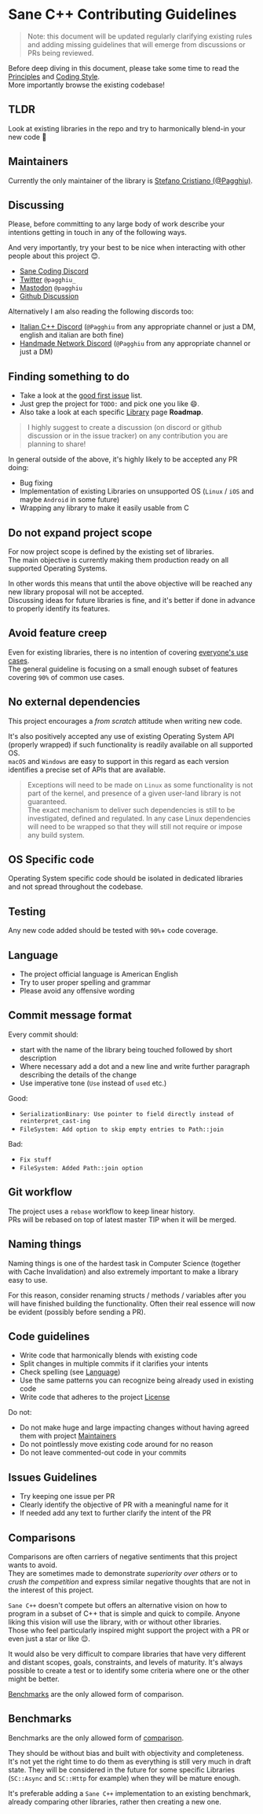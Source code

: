 # Sane C++ Contributing Guidelines

> Note: this document will be updated regularly clarifying existing rules and adding missing guidelines that will emerge from discussions or PRs being reviewed.

Before deep diving in this document, please take some time to read the [Principles](https://pagghiu.github.io/SaneCppLibraries/page_principles.html) and [Coding Style](Documentation/CodingStyle.md).  
More importantly browse the existing codebase!

## TLDR

Look at existing libraries in the repo and try to harmonically blend-in your new code 🙂

## Maintainers

Currently the only maintainer of the library is [Stefano Cristiano (@Pagghiu)](http://github.com/pagghiu).

## Discussing

Please, before committing to any large body of work describe your intentions getting in touch in any of the following ways.

And very importantly, try your best to be nice when interacting with other people about this project 😊.

- [Sane Coding Discord](https://discord.gg/SDyJFR8N)
- [Twitter](https://twitter.com/pagghiu_) `@pagghiu_`
- [Mastodon](https://mastodon.gamedev.place/@pagghiu) `@pagghiu`
- [Github Discussion](https://github.com/Pagghiu/SaneCppLibraries/discussions)

Alternatively I am also reading the following discords too:
- [Italian C++ Discord](https://discord.gg/GPATr8QxfS) (`@Pagghiu` from any appropriate channel or just a DM, english and italian are both fine)
- [Handmade Network Discord](https://discord.gg/hmn) (`@Pagghiu` from any appropriate channel or just a DM)

## Finding something to do

- Take a look at the [good first issue](https://github.com/Pagghiu/SaneCppLibraries/issues?q=is%3Aissue+is%3Aopen+label%3A%22good+first+issue%22) list.
- Just grep the project for `TODO:` and pick one you like 😄.  
- Also take a look at each specific [Library](https://pagghiu.github.io/SaneCppLibraries/libraries.html) page **Roadmap**.  


> I highly suggest to create a discussion (on discord or github discussion or in the issue tracker) on any contribution you are planning to share!

In general outside of the above, it's highly likely to be accepted any PR doing:

- Bug fixing
- Implementation of existing Libraries on unsupported OS (`Linux` / `iOS` and maybe `Android` in some future)
- Wrapping any library to make it easily usable from C

## Do not expand project scope

For now project scope is defined by the existing set of libraries.  
The main objective is currently making them production ready on all supported Operating Systems.

In other words this means that until the above objective will be reached any new library proposal will not be accepted.  
Discussing ideas for future libraries is fine, and it's better if done in advance to properly identify its features.

## Avoid feature creep

Even for existing libraries, there is no intention of covering [everyone's use cases](https://xkcd.com/927/).  
The general guideline is focusing on a small enough subset of features covering `90%` of common use cases.

## No external dependencies

This project encourages a _from scratch_ attitude when writing new code.

It's also positively accepted any use of existing Operating System API (properly wrapped) if such functionality is readily available on all supported OS.  
`macOS` and `Windows` are easy to support in this regard as each version identifies a precise set of APIs that are available.

> Exceptions will need to be made on `Linux` as some functionality is not part of the kernel, and presence of a given user-land library is not guaranteed.  
The exact mechanism to deliver such dependencies is still to be investigated,  defined and regulated.
In any case Linux dependencies will need to be wrapped so that they will still not require or impose any build system. 

## OS Specific code

Operating System specific code should be isolated in dedicated libraries and not spread throughout the codebase.

## Testing

Any new code added should be tested with `90%`+ code coverage.

## Language

- The project official language is American English
- Try to user proper spelling and grammar
- Please avoid any offensive wording

## Commit message format

Every commit should:
- start with the name of the library being touched followed by short description
- Where necessary add a dot and a new line and write further paragraph describing the details of the change
- Use imperative tone (`Use` instead of `used` etc.)

Good:
- `SerializationBinary: Use pointer to field directly instead of reinterpret_cast-ing`
- `FileSystem: Add option to skip empty entries to Path::join`

Bad:
- `Fix stuff`
- `FileSystem: Added Path::join option`

## Git workflow

The project uses a `rebase` workflow to keep linear history.  
PRs will be rebased on top of latest master TIP when it will be merged.

## Naming things

Naming things is one of the hardest task in Computer Science (together with Cache Invalidation) and also extremely important to make a library easy to use.  

For this reason, consider renaming structs / methods / variables after you will have finished building the functionality.
Often their real essence will now be evident (possibly before sending a PR).

## Code guidelines

- Write code that harmonically blends with existing code
- Split changes in multiple commits if it clarifies your intents
- Check spelling (see [Language](#language))
- Use the same patterns you can recognize being already used in existing code
- Write code that adheres to the project [License](License.txt)

Do not:
- Do not make huge and large impacting changes without having agreed them with project [Maintainers](#maintainers)
- Do not pointlessly move existing code around for no reason
- Do not leave commented-out code in your commits

## Issues Guidelines

- Try keeping one issue per PR
- Clearly identify the objective of PR with a meaningful name for it
- If needed add any text to further clarify the intent of the PR

## Comparisons

Comparisons are often carriers of negative sentiments that this project wants to avoid.  
They are sometimes made to demonstrate _superiority over others_ or to _crush the competition_ and express similar negative thoughts that are not in the interest of this project. 

`Sane C++` doesn't compete but offers an alternative vision on how to program in a subset of C++ that is simple and quick to compile. Anyone liking this vision will use the library, with or without other libraries.  
Those who feel particularly inspired might support the project with a PR or even just a star or like 😌.

It would also be very difficult to compare libraries that have very different and distant scopes, goals, constraints, and levels of maturity.
It's always possible to create a test or to identify some criteria where one or the other might be better.

[Benchmarks](#benchmarks) are the only allowed form of comparison.

## Benchmarks

Benchmarks are the only allowed form of [comparison](#comparisons).

They should be without bias and built with objectivity and completeness.  
It's not yet the right time to do them as everything is still very much in draft state.
They will be considered in the future for some specific Libraries (`SC::Async` and `SC::Http` for example) when they will be mature enough.

It's preferable adding a `Sane C++` implementation to an existing benchmark, already comparing other libraries, rather then creating a new one.
